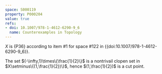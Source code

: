 ```yaml
---
space: S000119
property: P000204
value: true
refs:
- doi: 10.1007/978-1-4612-6290-9_6
  name: Counterexamples in Topology
---
```


$X$ is {P36} according to
item #1 for space #122 in
{{doi:10.1007/978-1-4612-6290-9_6}}.


The set $(-\infty,1)\times\{\frac{1}{2}\}$ is a nontrivail clopen set in
$X\setminus\{(1,\frac{1}{2})\}$, hence $(1,\frac{1}{2})$ is a cut point.
